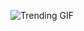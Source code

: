 
<!-- GIF_SECTION -->
![Trending GIF](https://media3.giphy.com/media/v1.Y2lkPThiYjIxNzcycGcydnVsbHNtNmt4MTl5cXlsNWg4NzZqbDBxbjR0MW52Nm5tZWg5NSZlcD12MV9naWZzX3NlYXJjaCZjdD1n/scZPhLqaVOM1qG4lT9/giphy.gif)
<!-- END_GIF_SECTION -->
